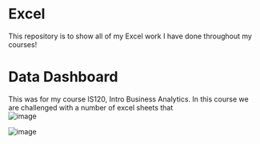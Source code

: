 # Excel
This repository is to show all of my Excel work I have done throughout my courses! 


# Data Dashboard 
This was for my course IS120, Intro Business Analytics. In this course we are challenged with a number of excel sheets that  
![image](https://github.com/user-attachments/assets/23e88886-b850-4ff2-9440-23dc5ff479e7)

![image](https://github.com/user-attachments/assets/46738cd8-e8fe-438d-991c-bb7973eb54fd)
